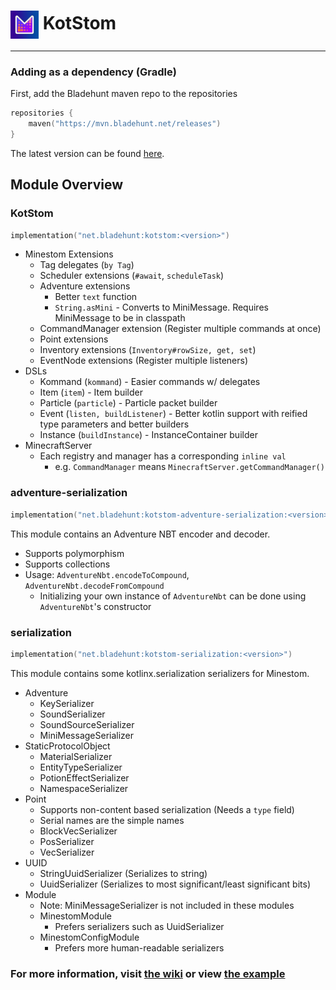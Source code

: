 # <img alt="logo" width="45" align="center" src=".github/assets/logo.png" /> KotStom

---

### Adding as a dependency (Gradle)

First, add the Bladehunt maven repo to the repositories

```kotlin
repositories {
    maven("https://mvn.bladehunt.net/releases")
}
```

The latest version can be found [here](https://mvn.bladehunt.net/#/releases/net/bladehunt/kotstom).

## Module Overview

### KotStom

```kotlin
implementation("net.bladehunt:kotstom:<version>")
```

- Minestom Extensions
    - Tag delegates (`by Tag`)
    - Scheduler extensions (`#await`, `scheduleTask`)
    - Adventure extensions
        - Better `text` function
        - `String.asMini` - Converts to MiniMessage. Requires MiniMessage to be in classpath
    - CommandManager extension (Register multiple commands at once)
    - Point extensions
    - Inventory extensions (`Inventory#rowSize, get, set`)
    - EventNode extensions (Register multiple listeners)
- DSLs
    - Kommand (`kommand`) - Easier commands w/ delegates
    - Item (`item`) - Item builder
    - Particle (`particle`) - Particle packet builder
    - Event (`listen, buildListener`) - Better kotlin support with reified type parameters and better builders
    - Instance (`buildInstance`) - InstanceContainer builder
- MinecraftServer
    - Each registry and manager has a corresponding `inline val`
        - e.g. `CommandManager` means `MinecraftServer.getCommandManager()`

### adventure-serialization

```kotlin
implementation("net.bladehunt:kotstom-adventure-serialization:<version>")
```

This module contains an Adventure NBT encoder and decoder.

- Supports polymorphism
- Supports collections
- Usage: `AdventureNbt.encodeToCompound`, `AdventureNbt.decodeFromCompound`
    - Initializing your own instance of `AdventureNbt` can be done using `AdventureNbt`'s constructor

### serialization

```kotlin
implementation("net.bladehunt:kotstom-serialization:<version>")
```

This module contains some kotlinx.serialization serializers for Minestom.

- Adventure
    - KeySerializer
    - SoundSerializer
    - SoundSourceSerializer
    - MiniMessageSerializer
- StaticProtocolObject
    - MaterialSerializer
    - EntityTypeSerializer
    - PotionEffectSerializer
    - NamespaceSerializer
- Point
    - Supports non-content based serialization (Needs a `type` field)
    - Serial names are the simple names
    - BlockVecSerializer
    - PosSerializer
    - VecSerializer
- UUID
    - StringUuidSerializer (Serializes to string)
    - UuidSerializer (Serializes to most significant/least significant bits)
- Module
    - Note: MiniMessageSerializer is not included in these modules
    - MinestomModule
        - Prefers serializers such as UuidSerializer
    - MinestomConfigModule
        - Prefers more human-readable serializers

### For more information, visit [the wiki](https://www.bladehunt.net/developers/kotstom) or view [the example](example/src/main/kotlin)
